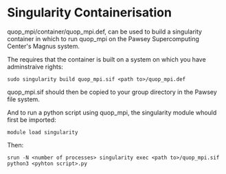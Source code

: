 # Singularity Containerisation

quop_mpi/container/quop_mpi.def, can be used to build a singularity container in which to run quop_mpi on the Pawsey Supercomputing Center's Magnus system.

The requires that the container is built on a system on which you have adminstraive rights:

    sudo singularity build quop_mpi.sif <path to>/quop_mpi.def

quop_mpi.sif should then be copied to your group directory in the Pawsey file system.

And to run a python script using quop_mpi, the singularity module whould first be imported:

    module load singularity

Then:

	srun -N <number of processes> singularity exec <path to>/quop_mpi.sif python3 <pyhton script>.py
